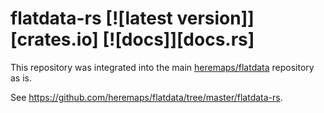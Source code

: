 # flatdata-rs [![latest version]][crates.io] [![docs]][docs.rs]

This repository was integrated into the main
[heremaps/flatdata](https://github.com/heremaps/flatdata) repository as is.

See https://github.com/heremaps/flatdata/tree/master/flatdata-rs.

